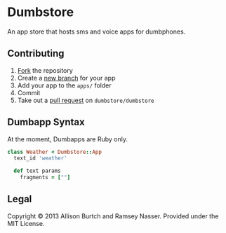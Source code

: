 Dumbstore
=========

An app store that hosts sms and voice apps for dumbphones.

Contributing
------------

1. [Fork](https://help.github.com/articles/fork-a-repo) the repository
2. Create a [new branch](https://github.com/dchelimsky/rspec/wiki/Topic-Branches) for your app
3. Add your app to the `apps/` folder
4. Commit
5. Take out a [pull request](https://help.github.com/articles/using-pull-requests) on `dumbstore/dumbstore`

Dumbapp Syntax
--------------

At the moment, Dumbapps are Ruby only. 

```ruby
class Weather < Dumbstore::App
  text_id 'weather'

  def text params
    fragments = [""]

```

Legal
-----
Copyright © 2013 Allison Burtch and Ramsey Nasser. Provided under the MIT License.